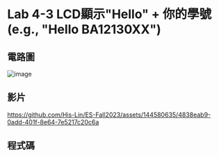 # Lab 4-3 LCD顯示"Hello" + 你的學號 (e.g., "Hello BA12130XX")

## 電路圖
![image](https://github.com/His-Lin/ES-Fall2023/assets/144580635/413dc612-8b72-4b5d-b91f-39e64164ca1d)

## 影片



https://github.com/His-Lin/ES-Fall2023/assets/144580635/4838eab9-0add-401f-8e64-7e5217c20c6a

## 程式碼

